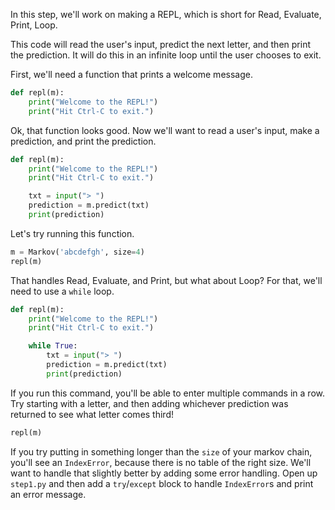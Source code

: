 In this step, we'll work on making a REPL, which is short for Read, Evaluate, Print, Loop.

This code will read the user's input, predict the next letter, and then print the prediction. It will do this in an infinite loop until the user chooses to exit.

First, we'll need a function that prints a welcome message.
```python
def repl(m):
    print("Welcome to the REPL!")
    print("Hit Ctrl-C to exit.")
```

Ok, that function looks good. Now we'll want to read a user's input, make a prediction, and print the prediction.

```python
def repl(m):
    print("Welcome to the REPL!")
    print("Hit Ctrl-C to exit.")

    txt = input("> ")
    prediction = m.predict(txt) 
    print(prediction)
```

Let's try running this function.

```python
m = Markov('abcdefgh', size=4)
repl(m)
```

That handles Read, Evaluate, and Print, but what about Loop? For that, we'll need to use a `while` loop.
```python
def repl(m):
    print("Welcome to the REPL!")
    print("Hit Ctrl-C to exit.")

    while True:
        txt = input("> ")
        prediction = m.predict(txt) 
        print(prediction)
```

If you run this command, you'll be able to enter multiple commands in a row. Try starting with a letter, and then adding whichever prediction was returned to see what letter comes third!

```python
repl(m)
```

If you try putting in something longer than the `size` of your markov chain, you'll see an `IndexError`, because there is no table of the right size. We'll want to handle that slightly better by adding some error handling.
Open up `step1.py` and then add a `try`/`except` block to handle `IndexError`s and print an error message.
